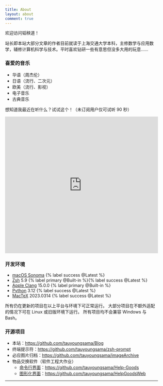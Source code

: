 ```yaml
---
title: About
layout: about
comment: true
---
```


欢迎访问韬秧道！

站长即本站大部分文章的作者目前就读于上海交通大学本科，主修数学与应用数学，辅修计算机科学与技术。平时喜欢钻研一些有意思但没多大用的玩意……

### 喜爱的音乐

- 华语（周杰伦）
- 日语（流行、二次元）
- 欧美（流行、影视）
- 电子音乐
- 古典音乐

想知道我最近在听什么？试试这个！（未订阅用户仅可试听 90 秒）

<center><iframe allow="autoplay *; encrypted-media *;" frameborder="0" height="450" style="width:100%;max-width:660px;overflow:hidden;background:transparent;" sandbox="allow-forms allow-popups allow-same-origin allow-scripts allow-storage-access-by-user-activation allow-top-navigation-by-user-activation" src="https://embed.music.apple.com/us/playlist/%E9%9F%B3%E4%B9%90%E5%9B%9E%E5%BF%86-2024/pl.rp-owN3IRP3VgEy?l=zh-Hans-CN"></iframe></center>

### 开发环境

- [macOS Sonoma](https://www.apple.com/macos/sonoma/) {% label success @Latest %}
- [Zsh](https://zsh.sourceforge.io/) 5.9 {% label primary @Built-in %}{% label success @Latest %}
- [Apple Clang](https://opensource.apple.com/projects/llvm-clang/) 15.0.0 {% label primary @Built-in %}
- [Python](https://www.python.org/) 3.12 {% label success @Latest %}
- [MacTeX](https://tug.org/mactex/) 2023.0314 {% label success @Latest %}

所有仍在更新的项目在以上平台与环境下可正常运行。
大部分项目在不额外适配的情况下可在 Linux 或旧版环境下运行。
所有项目均不会兼容 Windows 与 Bash。

### 开源项目

- 本站：https://github.com/tauyoungsama/Blog
- 终端提示符：https://github.com/tauyoungsama/zsh-prompt
- 必应图片归档：https://github.com/tauyoungsama/imageArchive
- 物品交换软件（软件工程大作业）
	- [命令行界面](/article/Help-Goods)：https://github.com/tauyoungsama/Help-Goods
	- [图形化界面](/article/Help-Goods-Web)：https://github.com/tauyoungsama/HelpGoodsWeb

---
